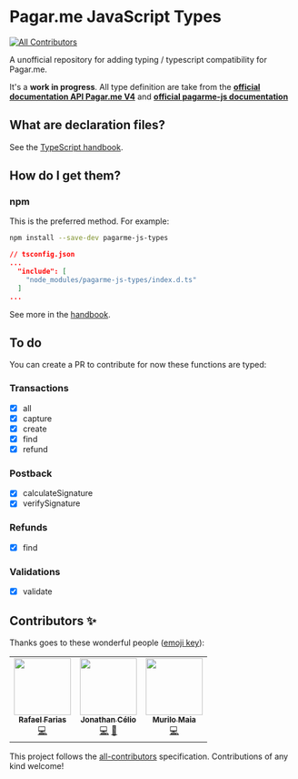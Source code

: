 # Pagar.me JavaScript Types
<!-- ALL-CONTRIBUTORS-BADGE:START - Do not remove or modify this section -->
[![All Contributors](https://img.shields.io/badge/all_contributors-3-orange.svg?style=flat-square)](#contributors-)
<!-- ALL-CONTRIBUTORS-BADGE:END -->

A unofficial repository for adding typing / typescript compatibility for Pagar.me.

It's a **work in progress**. All type definition are take from the **[official documentation API Pagar.me V4](https://docs.pagar.me/reference)** and **[official pagarme-js documentation](https://pagarme.github.io/pagarme-js/)**

## What are declaration files?

See the [TypeScript handbook](http://www.typescriptlang.org/docs/handbook/declaration-files/introduction.html).

## How do I get them?

### npm

This is the preferred method. For example:

```sh
npm install --save-dev pagarme-js-types
```

```json
// tsconfig.json
...
  "include": [
    "node_modules/pagarme-js-types/index.d.ts"
  ]
...
```

See more in the [handbook](http://www.typescriptlang.org/docs/handbook/declaration-files/consumption.html).

## To do

You can create a PR to contribute for now these functions are typed:

### Transactions

- [x] all
- [x] capture
- [x] create
- [x] find
- [x] refund

### Postback

- [x] calculateSignature
- [x] verifySignature

### Refunds

- [x] find

### Validations

- [x] validate

## Contributors ✨

Thanks goes to these wonderful people ([emoji key](https://allcontributors.org/docs/en/emoji-key)):

<!-- ALL-CONTRIBUTORS-LIST:START - Do not remove or modify this section -->
<!-- prettier-ignore-start -->
<!-- markdownlint-disable -->
<table>
  <tr>
    <td align="center"><a href="https://github.com/rsfarias"><img src="https://avatars3.githubusercontent.com/u/40122116?v=4" width="100px;" alt=""/><br /><sub><b>Rafael Farias</b></sub></a><br /><a href="https://github.com/jonyw4/pagarme-js-types/commits?author=rsfarias" title="Code">💻</a></td>
    <td align="center"><a href="https://github.com/jonyw4"><img src="https://avatars3.githubusercontent.com/u/14056669?v=4" width="100px;" alt=""/><br /><sub><b>Jonathan Célio</b></sub></a><br /><a href="https://github.com/jonyw4/pagarme-js-types/commits?author=jonyw4" title="Code">💻</a> <a href="https://github.com/jonyw4/pagarme-js-types/commits?author=jonyw4" title="Documentation">📖</a></td>
    <td align="center"><a href="https://github.com/mrlmaia"><img src="https://avatars0.githubusercontent.com/u/56596799?v=4" width="100px;" alt=""/><br /><sub><b>Murilo Maia</b></sub></a><br /><a href="https://github.com/jonyw4/pagarme-js-types/commits?author=mrlmaia" title="Code">💻</a></td>
  </tr>
</table>

<!-- markdownlint-enable -->
<!-- prettier-ignore-end -->
<!-- ALL-CONTRIBUTORS-LIST:END -->

This project follows the [all-contributors](https://github.com/all-contributors/all-contributors) specification. Contributions of any kind welcome!
